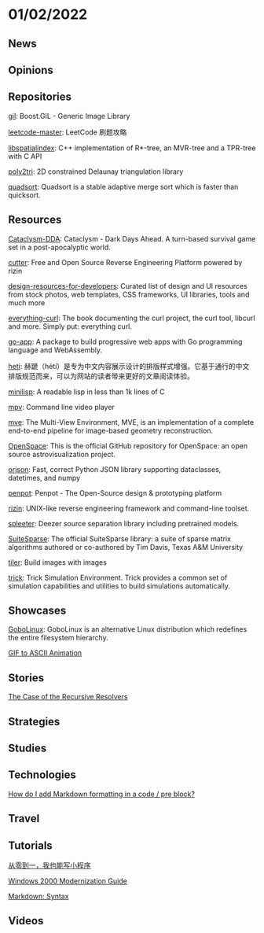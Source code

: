 # 01/02/2022

## News

## Opinions

## Repositories
[gil](https://github.com/boostorg/gil): Boost.GIL - Generic Image Library

[leetcode-master](https://github.com/youngyangyang04/leetcode-master): LeetCode 刷题攻略

[libspatialindex](https://github.com/libspatialindex/libspatialindex): C++ implementation of R*-tree, an MVR-tree and a TPR-tree with C API

[poly2tri](https://github.com/jhasse/poly2tri): 2D constrained Delaunay triangulation library

[quadsort](https://github.com/scandum/quadsort): Quadsort is a stable adaptive merge sort which is faster than quicksort.

## Resources
[Cataclysm-DDA](https://github.com/CleverRaven/Cataclysm-DDA): Cataclysm - Dark Days Ahead. A turn-based survival game set in a post-apocalyptic world.

[cutter](https://github.com/rizinorg/cutter): Free and Open Source Reverse Engineering Platform powered by rizin

[design-resources-for-developers](https://github.com/bradtraversy/design-resources-for-developers): Curated list of design and UI resources from stock photos, web templates, CSS frameworks, UI libraries, tools and much more

[everything-curl](https://github.com/bagder/everything-curl): The book documenting the curl project, the curl tool, libcurl and more. Simply put: everything curl.

[go-app](https://github.com/maxence-charriere/go-app): A package to build progressive web apps with Go programming language and WebAssembly.

[heti](https://github.com/sivan/heti): 赫蹏（hètí）是专为中文内容展示设计的排版样式增强。它基于通行的中文排版规范而来，可以为网站的读者带来更好的文章阅读体验。

[minilisp](https://github.com/rui314/minilisp): A readable lisp in less than 1k lines of C

[mpv](https://github.com/mpv-player/mpv): Command line video player

[mve](https://github.com/simonfuhrmann/mve): The Multi-View Environment, MVE, is an implementation of a complete end-to-end pipeline for image-based geometry reconstruction.

[OpenSpace](https://github.com/OpenSpace/OpenSpace): This is the official GitHub repository for OpenSpace: an open source astrovisualization project.

[orjson](https://github.com/ijl/orjson): Fast, correct Python JSON library supporting dataclasses, datetimes, and numpy

[penpot](https://github.com/penpot/penpot): Penpot - The Open-Source design & prototyping platform

[rizin](https://github.com/rizinorg/rizin): UNIX-like reverse engineering framework and command-line toolset.

[spleeter](https://github.com/deezer/spleeter): Deezer source separation library including pretrained models.

[SuiteSparse](https://github.com/DrTimothyAldenDavis/SuiteSparse): The official SuiteSparse library: a suite of sparse matrix algorithms authored or co-authored by Tim Davis, Texas A&M University

[tiler](https://github.com/nuno-faria/tiler): Build images with images

[trick](https://github.com/nasa/trick): Trick Simulation Environment. Trick provides a common set of simulation capabilities and utilities to build simulations automatically.

## Showcases
[GoboLinux](https://gobolinux.org/): GoboLinux is an alternative Linux distribution which
redefines the entire filesystem hierarchy.

[GIF to ASCII Animation](https://michaelkofron.github.io/image2ascii/MakingWebAnimations/)

## Stories
[The Case of the Recursive Resolvers](https://slack.engineering/what-happened-during-slacks-dnssec-rollout/)

## Strategies


## Studies

## Technologies
[How do I add Markdown formatting in a code / pre block?](https://stackoverflow.com/questions/10063896/how-do-i-add-markdown-formatting-in-a-code-pre-block)

## Travel

## Tutorials
[从零到一，我也能写小程序](https://www.infoq.cn/article/3VsRkXW59HrD8Wikga4P)

[Windows 2000 Modernization Guide](https://w2k.phreaknet.org/guide)

[Markdown: Syntax](https://daringfireball.net/projects/markdown/syntax)

## Videos
